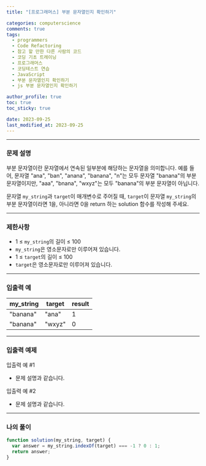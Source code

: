 ```yaml
---
title: "[프로그래머스] 부분 문자열인지 확인하기"

categories: computerscience
comments: true
tags:
  - programmers
  - Code Refactoring
  - 참고 할 만한 다른 사람의 코드
  - 코딩 기초 트레이닝
  - 프로그래머스
  - 코딩테스트 연습
  - JavaScript
  - 부분 문자열인지 확인하기
  - js 부분 문자열인지 확인하기

author_profile: true
toc: true
toc_sticky: true

date: 2023-09-25
last_modified_at: 2023-09-25
---
```


---

### 문제 설명

부분 문자열이란 문자열에서 연속된 일부분에 해당하는 문자열을 의미합니다. 예를 들어, 문자열 "ana", "ban", "anana", "banana", "n"는 모두 문자열 "banana"의 부분 문자열이지만, "aaa", "bnana", "wxyz"는 모두 "banana"의 부분 문자열이 아닙니다.

문자열 `my_string`과 `target`이 매개변수로 주어질 때, `target`이 문자열 `my_string`의 부분 문자열이라면 1을, 아니라면 0을 return 하는 solution 함수를 작성해 주세요.

---

### 제한사항

- 1 ≤ `my_string`의 길이 ≤ 100
- `my_string`은 영소문자로만 이루어져 있습니다.
- 1 ≤ `target`의 길이 ≤ 100
- `target`은 영소문자로만 이루어져 있습니다.

---

### 입출력 예

| my_string | target | result |
| --------- | ------ | ------ |
| "banana"  | "ana"  | 1      |
| "banana"  | "wxyz" | 0      |

---

### 입출력 예제

입출력 예 #1

- 문제 설명과 같습니다.

입출력 예 #2

- 문제 설명과 같습니다.

---

### 나의 풀이

```jsx
function solution(my_string, target) {
  var answer = my_string.indexOf(target) === -1 ? 0 : 1;
  return answer;
}
```
